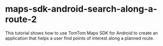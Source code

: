 # maps-sdk-android-search-along-a-route-2
This tutorial shows how to use TomTom Maps SDK for Android to create an application that helps a user find points of interest along a planned route.
